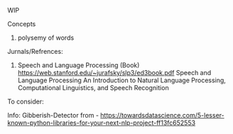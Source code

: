 WIP

Concepts
1. polysemy of words


Jurnals/Refrences:

1. Speech and Language Processing (Book)
https://web.stanford.edu/~jurafsky/slp3/ed3book.pdf
Speech and Language Processing
An Introduction to Natural Language Processing,
Computational Linguistics, and Speech Recognition



To consider:


Info:
Gibberish-Detector from - https://towardsdatascience.com/5-lesser-known-python-libraries-for-your-next-nlp-project-ff13fc652553
